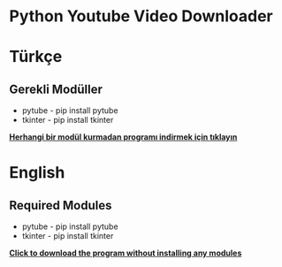 # Python Youtube Video Downloader



# Türkçe
## Gerekli Modüller
- pytube - pip install pytube
- tkinter - pip install tkinter

**[Herhangi bir modül kurmadan programı indirmek için tıklayın](https://github.com/AhmetAI/youtube-video-downloader/raw/main/YouViDown.rar)**



# English
## Required Modules
- pytube - pip install pytube
- tkinter - pip install tkinter

**[Click to download the program without installing any modules](https://github.com/AhmetAI/youtube-video-downloader/raw/main/YouViDown.rar)**

